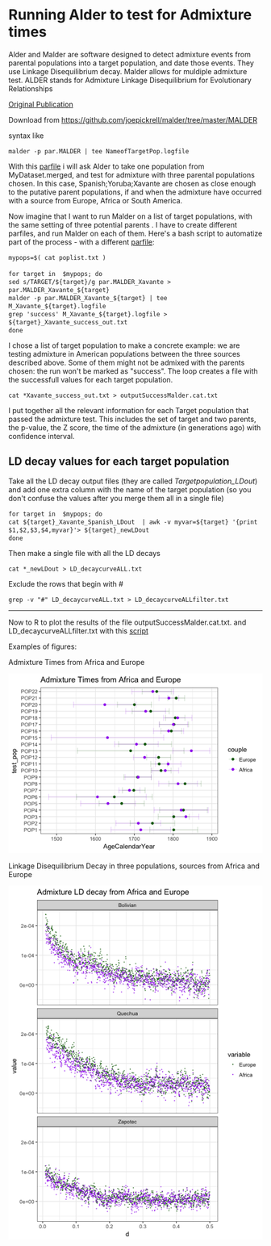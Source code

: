
# Running Alder to test for Admixture times

Alder and Malder are software designed to detect admixture events from parental populations into a target population, and date those events. They use Linkage Disequilibrium decay.
Malder allows for muldiple admixture test.
ALDER stands for Admixture Linkage Disequilibrium for Evolutionary Relationships

[Original Publication](http://www.genetics.org/content/193/4/1233)



Download from https://github.com/joepickrell/malder/tree/master/MALDER

syntax like
```
malder -p par.MALDER | tee NameofTargetPop.logfile
```

With this [parfile](https://github.com/chiarabarbieri/SNPs_HumanOrigins_Recipes/blob/master/parfiles/par.MALDER) i will ask Alder to take one population from MyDataset.merged, and test for admixture with three parental populations chosen. In this case, Spanish;Yoruba;Xavante are chosen as close enough to the putative parent populations, if and when the admixture have occurred with a source from Europe, Africa or South America.

Now imagine that I want to run Malder on a list of target populations, with the same setting of three potential parents . I have to create different parfiles, and run Malder on each of them. Here's a bash script to automatize part of the process - with a different [parfile](https://github.com/chiarabarbieri/SNPs_HumanOrigins_Recipes/blob/master/parfiles/par.MALDER_Xavante):

```
mypops=$( cat poplist.txt )

for target in  $mypops; do
sed s/TARGET/${target}/g par.MALDER_Xavante >  par.MALDER_Xavante_${target}
malder -p par.MALDER_Xavante_${target} | tee M_Xavante_${target}.logfile
grep 'success' M_Xavante_${target}.logfile > ${target}_Xavante_success_out.txt
done

```
I chose a list of target population to make a concrete example: we are testing admixture in American populations between the three sources described above. Some of them might not be admixed with the parents chosen: the run won't be marked as "success". The loop creates a file with the successfull values for each target population.

```
cat *Xavante_success_out.txt > outputSuccessMalder.cat.txt
```

I put together all the relevant information for each Target population that passed the admixture test. This includes the set of target and two parents, the p-value, the Z score, the time of the admixture (in generations ago) with confidence interval.

## LD decay values for each target population

Take all the LD decay output files (they are called *Targetpopulation_LDout*) and add one extra column with the name of the target population (so you don't confuse the values after you merge them all in a single file)

```
for target in  $mypops; do
cat ${target}_Xavante_Spanish_LDout  | awk -v myvar=${target} '{print $1,$2,$3,$4,myvar}'> ${target}_newLDout
done
```

Then make a single file with all the LD decays
```
cat *_newLDout > LD_decaycurveALL.txt
```

Exclude the rows that begin with #
```
grep -v "#" LD_decaycurveALL.txt > LD_decaycurveALLfilter.txt
```

________________________
Now to R to plot the results of the file outputSuccessMalder.cat.txt. and LD_decaycurveALLfilter.txt with this [script](https://github.com/chiarabarbieri/SNPs_HumanOrigins_Recipes/blob/master/ALDER/PlottingALDER.R)

Examples of figures:


Admixture Times from Africa and Europe

![alt text](https://github.com/chiarabarbieri/SNPs_HumanOrigins_Recipes/blob/master/ALDER/Alder1.png)

Linkage Disequilibrium Decay in three populations, sources from Africa and Europe

![alt text](https://github.com/chiarabarbieri/SNPs_HumanOrigins_Recipes/blob/master/ALDER/Alder2.png)




